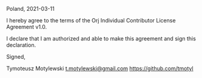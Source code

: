 Poland, 2021-03-11

I hereby agree to the terms of the Orj Individual Contributor License
Agreement v1.0.

I declare that I am authorized and able to make this agreement and sign this
declaration.

Signed,

Tymoteusz Motylewski t.motylewski@gmail.com https://github.com/tmotyl
